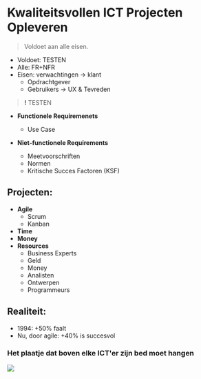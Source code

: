 <!--
title: Analyse II
-->

# Kwaliteitsvollen ICT Projecten Opleveren

> Voldoet aan alle eisen.

- Voldoet: TESTEN
- Alle: FR+NFR
- Eisen: verwachtingen -> klant
    - Opdrachtgever
    - Gebruikers -> UX & Tevreden

> **!** TESTEN

- **Functionele Requiremenets**
    - Use Case

- **Niet-functionele Requirements**
    - Meetvoorschriften
    - Normen
    - Kritische Succes Factoren (KSF)

## Projecten:

- **Agile**
    - Scrum
    - Kanban
- **Time**
- **Money**
- **Resources**
    - Business Experts
    - Geld
    - Money
    - Analisten
    - Ontwerpen
    - Programmeurs

## Realiteit:

- 1994: +50% faalt
- Nu, door agile: +40% is succesvol

### Het plaatje dat boven elke ICT'er zijn bed moet hangen

![](https://images.duckduckgo.com/iu/?u=http%3A%2F%2Fdeceth.com%2Fwp-content%2Fuploads%2F2010%2F03%2Frequirements_tree_swing.png&f=1)
